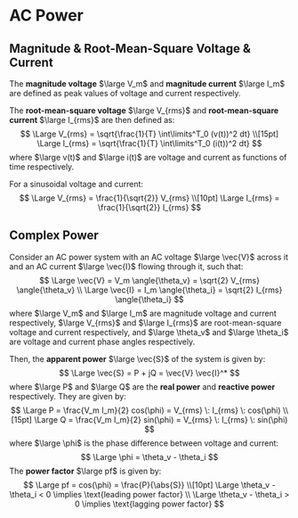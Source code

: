 # AC Power

## Magnitude & Root-Mean-Square Voltage & Current

The **magnitude voltage** $\large V_m$ and **magnitude current** $\large I_m$ are defined as peak values of voltage and current respectively.

The **root-mean-square voltage** $\large V_{rms}$ and **root-mean-square current** $\large I_{rms}$ are then defined as:
$$
\Large V_{rms} = \sqrt{\frac{1}{T} \int\limits^T_0 (v(t))^2 dt} \\[15pt]
\Large I_{rms} = \sqrt{\frac{1}{T} \int\limits^T_0 (i(t))^2 dt}
$$
where $\large v(t)$ and $\large i(t)$ are voltage and current as functions of time respectively.

For a sinusoidal voltage and current:
$$
\Large V_{rms} = \frac{1}{\sqrt{2}} V_{rms} \\[10pt]
\Large I_{rms} = \frac{1}{\sqrt{2}} I_{rms}
$$

## Complex Power

Consider an AC power system with an AC voltage $\large \vec{V}$ across it and an AC current $\large \vec{I}$ flowing through it, such that:
$$
\Large \vec{V} = V_m \angle{\theta_v} = \sqrt{2} V_{rms} \angle{\theta_v} \\
\Large \vec{I} = I_m \angle{\theta_i} = \sqrt{2} I_{rms} \angle{\theta_i}
$$
where $\large V_m$ and $\large I_m$ are magnitude voltage and current respectively,  $\large V_{rms}$ and $\large I_{rms}$ are root-mean-square voltage and current respectively, and $\large \theta_v$ and $\large \theta_i$ are voltage and current phase angles respectively.

Then, the **apparent power** $\large \vec{S}$ of the system is given by:
$$
\Large \vec{S} = P + jQ = \vec{V} \vec{I}^*
$$
where $\large P$ and $\large Q$ are the **real power** and **reactive power** respectively. They are given by:
$$
\Large P = \frac{V_m I_m}{2} cos(\phi) = V_{rms} \: I_{rms} \: cos(\phi) \\[15pt]
\Large Q = \frac{V_m I_m}{2} sin(\phi) = V_{rms} \: I_{rms} \: sin(\phi)
$$
where $\large \phi$ is the phase difference between voltage and current:
$$
\Large \phi = \theta_v - \theta_i
$$
The **power factor** $\large pf$ is given by:
$$
\Large pf = cos(\phi) = \frac{P}{\abs{S}} \\[10pt]
\Large \theta_v - \theta_i < 0 \implies \text{leading power factor} \\
\Large \theta_v - \theta_i > 0 \implies \text{lagging power factor}
$$
